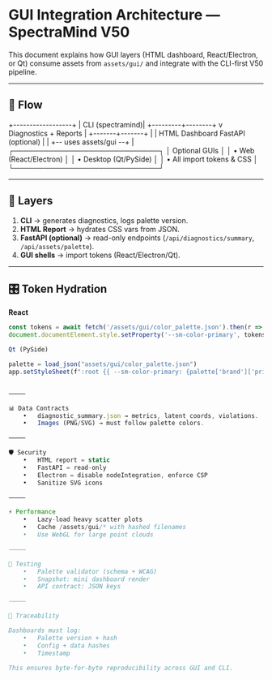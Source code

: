 # GUI Integration Architecture — SpectraMind V50

This document explains how GUI layers (HTML dashboard, React/Electron, or Qt) consume assets from `assets/gui/` and integrate with the CLI-first V50 pipeline.

---

## 🧭 Flow

+------------------+
|  CLI (spectramind)|
+---------+--------+
          v
 Diagnostics + Reports
          |
  +-------+-------+
  |               |
HTML Dashboard   FastAPI (optional)
  |               |
  +-- uses assets/gui --+
          |
   ┌─────────────────────────────┐
   │ Optional GUIs               │
   │ • Web (React/Electron)      │
   │ • Desktop (Qt/PySide)       │
   │ • All import tokens & CSS   │
   └─────────────────────────────┘

---

## 🧱 Layers
1. **CLI** → generates diagnostics, logs palette version.  
2. **HTML Report** → hydrates CSS vars from JSON.  
3. **FastAPI (optional)** → read-only endpoints (`/api/diagnostics/summary`, `/api/assets/palette`).  
4. **GUI shells** → import tokens (React/Electron/Qt).  

---

## 🎛 Token Hydration
**React**
```ts
const tokens = await fetch('/assets/gui/color_palette.json').then(r => r.json());
document.documentElement.style.setProperty('--sm-color-primary', tokens.brand.primary);

Qt (PySide)

palette = load_json("assets/gui/color_palette.json")
app.setStyleSheet(f":root {{ --sm-color-primary: {palette['brand']['primary']}; }}")


⸻

📊 Data Contracts
	•	diagnostic_summary.json → metrics, latent coords, violations.
	•	Images (PNG/SVG) → must follow palette colors.

⸻

🛡 Security
	•	HTML report = static
	•	FastAPI = read-only
	•	Electron = disable nodeIntegration, enforce CSP
	•	Sanitize SVG icons

⸻

⚡ Performance
	•	Lazy-load heavy scatter plots
	•	Cache /assets/gui/* with hashed filenames
	•	Use WebGL for large point clouds

⸻

📸 Testing
	•	Palette validator (schema + WCAG)
	•	Snapshot: mini dashboard render
	•	API contract: JSON keys

⸻

🔄 Traceability

Dashboards must log:
	•	Palette version + hash
	•	Config + data hashes
	•	Timestamp

This ensures byte-for-byte reproducibility across GUI and CLI.


